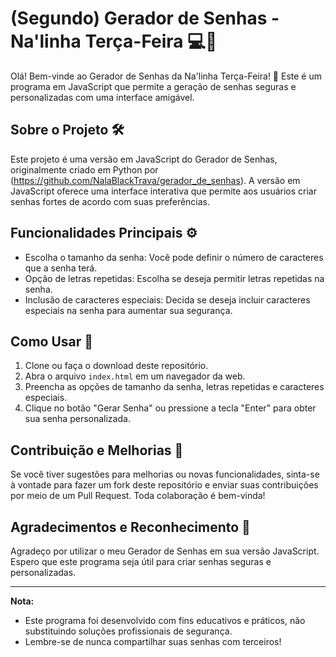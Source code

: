 # (Segundo) Gerador de Senhas - Na'linha Terça-Feira 💻🔐

Olá! Bem-vinde ao Gerador de Senhas da Na'linha Terça-Feira!
👋 Este é um programa em JavaScript que permite a geração de senhas seguras e personalizadas com uma interface amigável.

## Sobre o Projeto 🛠️

Este projeto é uma versão em JavaScript do Gerador de Senhas, originalmente criado em Python por (https://github.com/NalaBlackTrava/gerador_de_senhas).
A versão em JavaScript oferece uma interface interativa que permite aos usuários criar senhas fortes de acordo com suas preferências.

## Funcionalidades Principais ⚙️

- Escolha o tamanho da senha: Você pode definir o número de caracteres que a senha terá.
- Opção de letras repetidas: Escolha se deseja permitir letras repetidas na senha.
- Inclusão de caracteres especiais: Decida se deseja incluir caracteres especiais na senha para aumentar sua segurança.

## Como Usar 🚀

1. Clone ou faça o download deste repositório.
2. Abra o arquivo `index.html` em um navegador da web.
3. Preencha as opções de tamanho da senha, letras repetidas e caracteres especiais.
4. Clique no botão "Gerar Senha" ou pressione a tecla "Enter" para obter sua senha personalizada.

## Contribuição e Melhorias 💬

Se você tiver sugestões para melhorias ou novas funcionalidades, sinta-se à vontade para fazer um fork deste repositório e enviar suas contribuições por meio de um Pull Request. Toda colaboração é bem-vinda!

## Agradecimentos e Reconhecimento 👏

Agradeço por utilizar o meu Gerador de Senhas em sua versão JavaScript.
Espero que este programa seja útil para criar senhas seguras e personalizadas.

---

**Nota:**
- Este programa foi desenvolvido com fins educativos e práticos, não substituindo soluções profissionais de segurança.
- Lembre-se de nunca compartilhar suas senhas com terceiros!

